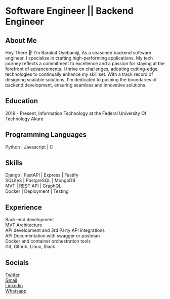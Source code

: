 # Software Engineer || Backend Engineer
## About Me
Hey There 👋! I'm Barakat Oyebamiji, As a seasoned backend software engineer, I specialize in crafting high-performing applications. My tech journey reflects a commitment to excellence and a passion for staying at the forefront of advancements. I thrive on challenges, adopting cutting-edge technologies to continually enhance my skill set. With a track record of designing scalable solutions, I'm dedicated to pushing the boundaries of backend development, ensuring seamless and innovative solutions.

## Education
2019 - Present, Information Technology at the Federal University Of Technology Akure

## Programming Languages
Python | Javascript | C 

## Skills
Django | FastAPI | Express | Fastify  
SQLite3 | PostgreSQL | MongoDB  
MVT | REST API | GraphQL  
Docker | Deployment | Testing  
## Experience
Back-end development  
MVT Architecture  
API development and 3rd Party API integrations  
API Documentation with swagger or postman  
Docker and container orchestration tools  
Git, Github, Linux, Slack
## Socials
[Twitter](https://twitter.com/olamide1815)  
[Gmail](oyebamijibarakat7@gmail.com)  
[Linkedin](https://www.linkedin.com/in/barakat-oyebamiji-0973001b2)  
[Whatsapp](+2348167216415)  
<!--
**gentlesoul18/gentlesoul18** is a ✨ _special_ ✨ repository because its `README.md` (this file) appears on your GitHub profile.

Here are some ideas to get you started:

- 🔭 I’m currently working on ...
- 🌱 I’m currently learning ...
- 👯 I’m looking to collaborate on ...
- 🤔 I’m looking for help with ...
- 💬 Ask me about ...
- 📫 How to reach me: ...
- 😄 Pronouns: ...
- ⚡ Fun fact: ...
-->
